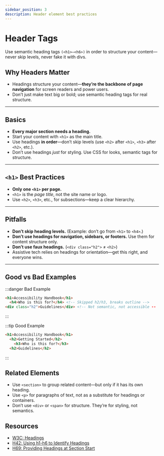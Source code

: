 ```yaml
---
sidebar_position: 3
description: Header element best practices
---
```


# Header Tags
Use semantic heading tags `(<h1>–<h6>)` in order to structure your content—never skip levels, never fake it with divs.

## Why Headers Matter

- Headings structure your content—**they’re the backbone of page navigation** for screen readers and power users.
- Don’t just make text big or bold; use semantic heading tags for real structure.

---

## Basics

- **Every major section needs a heading.**
- Start your content with `<h1>` as the main title.
- Use headings **in order**—don’t skip levels (use `<h2>` after `<h1>`, `<h3>` after `<h2>`, etc.).
- Don’t use headings *just* for styling. Use CSS for looks, semantic tags for structure.

---

## `<h1>` Best Practices

- **Only one `<h1>` per page.**
- `<h1>` is the *page title*, not the site name or logo.
- Use `<h2>`, `<h3>`, etc., for subsections—keep a clear hierarchy.

---

## Pitfalls

- **Don’t skip heading levels.** (Example: don’t go from `<h1>` to `<h4>`.)
- **Don’t use headings for navigation, sidebars, or footers.** Use them for content structure only.
- **Don’t use faux headings.** (`<div class="h2">` ≠ `<h2>`)
- Assistive tech relies on headings for orientation—get this right, and everyone wins.

---

## Good vs Bad Examples



:::danger Bad Example
```html
<h1>Accessibility Handbook</h1>
  <h4>Who is this for?</h4> <!-- Skipped h2/h3, breaks outline -->
<div class="h2">Guidelines</div> <!-- Not semantic, not accessible --
```
:::

:::tip Good Example
```html
<h1>Accessibility Handbook</h1>
  <h2>Getting Started</h2>
    <h3>Who is this for?</h3>
  <h2>Guidelines</h2>
```
:::

## Related Elements

- Use `<section>` to group related content—but only if it has its own heading.
- Use `<p>` for paragraphs of text, not as a substitute for headings or containers.
- Don’t use `<div>` or `<span>` for structure. They’re for styling, not semantics.


## Resources

- [W3C: Headings](https://www.w3.org/WAI/tutorials/page-structure/headings/)
- [H42: Using h1-h6 to Identify Headings](https://www.w3.org/WAI/WCAG21/Techniques/html/H42)
- [H69: Providing Headings at Section Start](https://www.w3.org/WAI/WCAG21/Techniques/html/H69)
